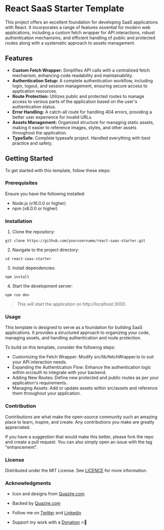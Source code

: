 # React SaaS Starter Template

This project offers an excellent foundation for developing SaaS applications with React. It incorporates a range of features essential for modern web applications, including a custom fetch wrapper for API interactions, robust authentication mechanisms, and efficient handling of public and protected routes along with a systematic approach to assets management.

## Features

- **Custom Fetch Wrapper:** Simplifies API calls with a centralized fetch mechanism, enhancing code readability and maintainability.
- **Authentication Setup:** A complete authentication workflow, including login, logout, and session management, ensuring secure access to application resources.
- **Route Protection:** Utilizes public and protected routes to manage access to various parts of the application based on the user's authentication status.
- **Error Handling:** A catch-all route for handling 404 errors, providing a better user experience for invalid URLs.
- **Assets Management:** Organized structure for managing static assets, making it easier to reference images, styles, and other assets throughout the application.
- **TypeSafe:** Complete typesafe project. Handled everything with best practice and safety.

## Getting Started

To get started with this template, follow these steps:

### Prerequisites

Ensure you have the following installed:

- Node.js (v16.0.0 or higher)
- npm (v8.0.0 or higher)

### Installation

1. Clone the repository:

```
git clone https://github.com/yourusername/react-saas-starter.git
```

2. Navigate to the project directory:

```
cd react-saas-starter
```

3. Install dependencies:

```
npm install
```

4. Start the development server:

```
npm run dev
```

> This will start the application on http://localhost:3000.

### Usage

This template is designed to serve as a foundation for building SaaS applications. It provides a structured approach to organizing your code, managing assets, and handling authentication and route protection.

To build on this template, consider the following steps:

- Customizing the Fetch Wrapper: Modify src/lib/fetchWrapper.ts to suit your API interaction needs.
- Expanding the Authentication Flow: Enhance the authentication logic within src/auth to integrate with your backend.
- Adding New Routes: Define new protected and public routes as per your application's requirements.
- Managing Assets: Add or update assets within src/assets and reference them throughout your application.

### Contribution

Contributions are what make the open-source community such an amazing place to learn, inspire, and create. Any contributions you make are greatly appreciated.

If you have a suggestion that would make this better, please fork the repo and create a pull request. You can also simply open an issue with the tag "enhancement".

### License

Distributed under the MIT License. See [LICENCE](https://github.com/shoaibkh4n/react-saas-starter/blob/main/LICENSE) for more information.

### Acknowledgments

- Icon and designs from [Quazire.com](https://quazire.com/)
- Backed by [Quazire.com](https://quazire.com/)

- Follow me on [Twitter](https://twitter.com/theshoaibkh4n) and [Linkedin](https://linkedin.com/in/shoaibkh4n)
- Support my work with a [Donation](https://github.com/sponsors/shoaibkh4n) 🔥🚀

